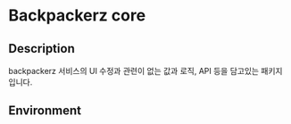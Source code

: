 # Backpackerz core

## Description

backpackerz 서비스의 UI 수정과 관련이 없는 값과 로직, API 등을 담고있는 패키지 입니다.

## Environment
